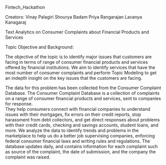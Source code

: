  Fintech_Hackathon
 
 Creators:
 Vinay Palagiri
 Shourya Badam
 Priya Rangarajan
 Lavanya Kanagaraj
 
 
Text Analytics on Consumer Complaints about Financial Products and Services

Topic Objective and Background:

The objective of the topic is to identify major issues that customers are facing in terms of  range of consumer financial products and services
offered by financial institutions.
We aim to identify services that have the most number of consumer complaints and perform Topic Modeling to get an indepth insight
on the key issues that the customers are facing.

The data for this problem has been collected from the Consumer Complaint Database. The Consumer Complaint Database is a collection of complaints on a range of consumer financial products and services, sent to companies for response.  
They help consumers connect with financial companies to understand issues with their mortgages, fix errors on their credit reports, stop
harassment from debt collectors, and get direct responses about problems with their credit cards, checking and savings accounts, 
student loans, and more. We analyze the data to identify trends and problems in the marketplace 
to help us do a better job supervising companies, enforcing federal consumer financial laws and writing rules and regulations.
The database updates daily, and contains information for each complaint such as source of the complaint, the date of submission, and the company the complaint was raised.





